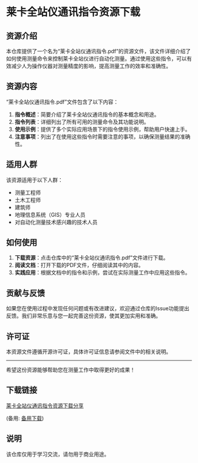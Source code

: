 # 莱卡全站仪通讯指令资源下载

## 资源介绍

本仓库提供了一个名为“莱卡全站仪通讯指令.pdf”的资源文件，该文件详细介绍了如何使用测量命令来控制莱卡全站仪进行自动化测量。通过使用这些指令，可以有效减少人为操作仪器对测量精度的影响，提高测量工作的效率和准确性。

## 资源内容

“莱卡全站仪通讯指令.pdf”文件包含了以下内容：

1. **指令概述**：简要介绍了莱卡全站仪通讯指令的基本概念和用途。
2. **指令列表**：详细列出了所有可用的测量命令及其功能说明。
3. **使用示例**：提供了多个实际应用场景下的指令使用示例，帮助用户快速上手。
4. **注意事项**：列出了在使用这些指令时需要注意的事项，以确保测量结果的准确性。

## 适用人群

该资源适用于以下人群：

- 测量工程师
- 土木工程师
- 建筑师
- 地理信息系统（GIS）专业人员
- 对自动化测量技术感兴趣的技术人员

## 如何使用

1. **下载资源**：点击仓库中的“莱卡全站仪通讯指令.pdf”文件进行下载。
2. **阅读文档**：打开下载的PDF文件，仔细阅读其中的内容。
3. **实践应用**：根据文档中的指令和示例，尝试在实际测量工作中应用这些指令。

## 贡献与反馈

如果您在使用过程中发现任何问题或有改进建议，欢迎通过仓库的Issue功能提出反馈。我们非常乐意与您一起完善这份资源，使其更加实用和准确。

## 许可证

本资源文件遵循开源许可证，具体许可证信息请参阅文件中的相关说明。

---

希望这份资源能够帮助您在测量工作中取得更好的成果！

## 下载链接
[莱卡全站仪通讯指令资源下载分享](https://pan.quark.cn/s/cfd8958d6791) 

(备用: [备用下载](https://pan.baidu.com/s/1un5E5IaR6gT7njwfzESkvg?pwd=1234))

## 说明

该仓库仅用于学习交流，请勿用于商业用途。
